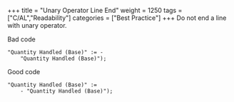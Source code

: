 +++
title = "Unary Operator Line End"
weight = 1250
tags = ["C/AL","Readability"]
categories = ["Best Practice"]
+++
Do not end a line with unary operator.

Bad code

```al
"Quantity Handled (Base)" := -
    "Quantity Handled (Base)");
```

Good code

```al
"Quantity Handled (Base)" :=
    - "Quantity Handled (Base)");
```
